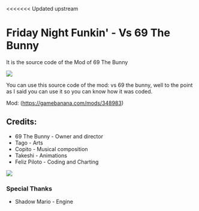 <<<<<<< Updated upstream
# Friday Night Funkin' - Vs 69 The Bunny
 It is the source code of the Mod of 69 The Bunny
 
 ![](https://images.gamebanana.com/img/ss/mods/61d909a783494.jpg)

You can use this source code of the mod: vs 69 the bunny,
well to the point as I said you can use it so you can know how it was coded.

Mod:
(https://gamebanana.com/mods/348983)
## Credits:
* 69 The Bunny - Owner and director
* Tago - Arts
* Copito - Musical composition
* Takeshi - Animations
* Feliz Piloto - Coding and Charting

![](https://images.gamebanana.com/img/ss/mods/61d9285460823.jpg)
### Special Thanks
* Shadow Mario - Engine
